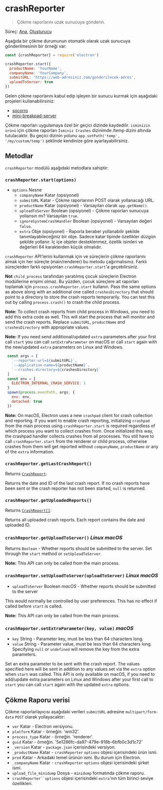 # crashReporter

> Çökme raporlarını uzak sunucuya gönderin.

Süreç: [Ana](../glossary.md#main-process), [Oluşturucu](../glossary.md#renderer-process)

Aşağıda bir çökme durumunun otomatik olarak uzak sunucuya gönderilmesinin bir örneği var:

```javascript
const {crashReporter} = require('electron')

crashReporter.start({
  productName: 'YourName',
  companyName: 'YourCompany',
  submitURL: 'https://web-adresiniz.com/gonderilecek-adres',
  uploadToServer: true
})
```

Gelen çökme raporlarını kabul edip işleyen bir sunucu kurmak için aşağıdaki projeleri kullanabilirsiniz:

* [socorro](https://github.com/mozilla/socorro)
* [mini-breakpad-server](https://github.com/electron/mini-breakpad-server)

Çökme raporları uygulamaya özel bir geçici dizinde kaydedilir. `isminizin` `ürünü` için çökme raporları `İsminiz Crashes` dizinimde /temp dizini altında tutulacaktır. Bu geçici dizinin yolunu `app.setPath('temp', '/my/custom/temp')` şeklinde kendinize göre ayarlayabilirsiniz.

## Metodlar

`crashReporter` modülü aşağıdaki metodlara sahiptir:

### `crashReporter.start(options)`

* `options` Nesne 
  * `companyName` Katar (opsiyonel)
  * `submitURL` Katar - Çökme raporlarının POST olarak yollanacağı URL.
  * `productName` Katar (opsiyonel) - Varsayılan olarak `app.getName()`.
  * `uploadToServer` Boolean (opsiyonel) - Çökme raporları sunucuya yollansın mı? Varsayılan `true`.
  * `ignoreSystemCrashHandler` Boolean (opsiyonel) - Varsayılan değeri `false`.
  * `extra` Obje (opsiyonel) - Raporla beraber yollanabilir şekilde tanımlayabileceğiniz bir obje. Sadece katar tipinde özellikler düzgün şekilde yollanır. Iç içe objeler desteklenmez, özellik isimleri ve değerleri 64 karakterden küçük olmalıdır.

`crashReporter` API'lerini kullanmak için ve süreçlerin çökme raporlarını almak için her süreçte (main/renderer) bu metodu çağırmalısınız. Farklı süreçlerden farklı opsiyonları `crashReporter.start`'a geçebilirsiniz.

**Not** `child_process` tarafından yaratılmış çocuk süreçlerin Electron modüllerine erişimi olmaz. Bu yüzden, çocuk süreçlere ait raporları toplamak için `process.crashReporter.start` kullanın. Pass the same options as above along with an additional one called `crashesDirectory` that should point to a directory to store the crash reports temporarily. You can test this out by calling `process.crash()` to crash the child process.

**Note:** To collect crash reports from child process in Windows, you need to add this extra code as well. This will start the process that will monitor and send the crash reports. Replace `submitURL`, `productName` and `crashesDirectory` with appropriate values.

**Note:** If you need send additional/updated `extra` parameters after your first call `start` you can call `setExtraParameter` on macOS or call `start` again with the new/updated `extra` parameters on Linux and Windows.

```js
 const args = [
   `--reporter-url=${submitURL}`,
   `--application-name=${productName}`,
   `--crashes-directory=${crashesDirectory}`
 ]
 const env = {
   ELECTRON_INTERNAL_CRASH_SERVICE: 1
 }
 spawn(process.execPath, args, {
   env: env,
   detached: true
 })
```

**Note:** On macOS, Electron uses a new `crashpad` client for crash collection and reporting. If you want to enable crash reporting, initializing `crashpad` from the main process using `crashReporter.start` is required regardless of which process you want to collect crashes from. Once initialized this way, the crashpad handler collects crashes from all processes. You still have to call `crashReporter.start` from the renderer or child process, otherwise crashes from them will get reported without `companyName`, `productName` or any of the `extra` information.

### `crashReporter.getLastCrashReport()`

Returns [`CrashReport`](structures/crash-report.md):

Returns the date and ID of the last crash report. If no crash reports have been sent or the crash reporter has not been started, `null` is returned.

### `crashReporter.getUploadedReports()`

Returns [`CrashReport[]`](structures/crash-report.md):

Returns all uploaded crash reports. Each report contains the date and uploaded ID.

### `crashReporter.getUploadToServer()` *Linux* *macOS*

Returns `Boolean` - Whether reports should be submitted to the server. Set through the `start` method or `setUploadToServer`.

**Note:** This API can only be called from the main process.

### `crashReporter.setUploadToServer(uploadToServer)` *Linux* *macOS*

* `uploadToServer` Boolean *macOS* - Whether reports should be submitted to the server

This would normally be controlled by user preferences. This has no effect if called before `start` is called.

**Note:** This API can only be called from the main process.

### `crashReporter.setExtraParameter(key, value)` *macOS*

* `key` String - Parameter key, must be less than 64 characters long.
* `value` String - Parameter value, must be less than 64 characters long. Specifying `null` or `undefined` will remove the key from the extra parameters.

Set an extra parameter to be sent with the crash report. The values specified here will be sent in addition to any values set via the `extra` option when `start` was called. This API is only available on macOS, if you need to add/update extra parameters on Linux and Windows after your first call to `start` you can call `start` again with the updated `extra` options.

## Çökme Raporu verisi

Çökme raporlarlayıcısı aşağıdaki verileri `submitURL` adresine `multipart/form-data` `POST` olarak yollayacaktır:

* `ver` Katar - Electron versiyonu.
* `platform` Katar - örneğin. 'win32'.
* `process_type` Katar - örneğin. 'renderer'.
* `guid` Katar - örneğin. '5e1286fc-da97-479e-918b-6bfb0c3d1c72'
* `_version` Katar - `package.json` içerisindeki versiyon.
* `_productName` Katar - `crashReporter` `options` objesi içerisindeki ürün ismi.
* `prod` Katar - Arkadaki temel ürünün ismi. Bu durum için Electron.
* `_companyName` Katar - `crashReporter` `options` objesi içerisindeki şirket ismi.
* `upload_file_minidump` Dosya - `minidump` formatında çökme raporu.
* `crashReporter``options` objesi içerisindeki `extra`'nın tüm birinci seviye özellikleri.